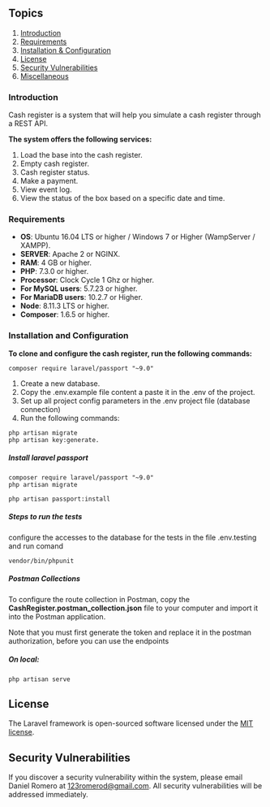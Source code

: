 ## Topics

1. [Introduction](#introduction)
2. [Requirements](#requirements)
3. [Installation & Configuration](#installation-and-configuration)
4. [License](#license)
5. [Security Vulnerabilities](#security-vulnerabilities)
6. [Miscellaneous](#miscellaneous)

### Introduction

Cash register is a system that will help you simulate a cash register through a REST API.

**The system offers the following services:**

1.	Load the base into the cash register.
2.	Empty cash register.
3.	Cash register status.
4.	Make a payment.
5.	View event log.
6.	View the status of the box based on a specific date and time.

### Requirements

- **OS**: Ubuntu 16.04 LTS or higher / Windows 7 or Higher (WampServer / XAMPP).
- **SERVER**: Apache 2 or NGINX.
- **RAM**: 4 GB or higher.
- **PHP**: 7.3.0 or higher.
- **Processor**: Clock Cycle 1 Ghz or higher.
- **For MySQL users**: 5.7.23 or higher.
- **For MariaDB users**: 10.2.7 or Higher.
- **Node**: 8.11.3 LTS or higher.
- **Composer**: 1.6.5 or higher.

### Installation and Configuration

**To clone and configure the cash register, run the following commands:**

```
composer require laravel/passport "~9.0"
```

1. Create a new database.
2. Copy the .env.example file content a paste it in the .env of the project.
3. Set up all project config parameters in the .env project file (database connection)
4. Run the following commands: 
```
php artisan migrate
php artisan key:generate.
```

##### Install laravel passport
```
composer require laravel/passport "~9.0"
php artisan migrate
```

```
php artisan passport:install
```

##### Steps to run the tests

configure the accesses to the database for the tests in the file .env.testing and run comand

```
vendor/bin/phpunit
```

##### Postman Collections

To configure the route collection in Postman, copy the **CashRegister.postman_collection.json** file to your computer and import it into the Postman application.

Note that you must first generate the token and replace it in the postman authorization, before you can use the endpoints
##### On local:

```
php artisan serve
```
## License
The Laravel framework is open-sourced software licensed under the [MIT license](https://opensource.org/licenses/MIT).

## Security Vulnerabilities

If you discover a security vulnerability within the system, please email Daniel Romero at 123romerod@gmail.com. All security vulnerabilities will be addressed immediately. 

